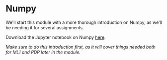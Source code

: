 # Numpy

We'll start this module with a more thorough introduction on Numpy, as we'll be
needing it for several assignments.

Download the Jupyter notebook on Numpy [here](data/numpy.ipynb).

*Make sure to do this introduction first, as it will cover things needed both for
ML1 and PDP later in the module.*

